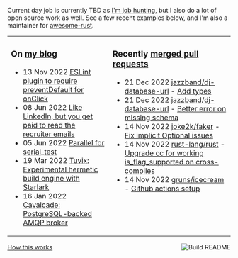 Current day job is currently TBD as [I'm job hunting](https://tevps.net/cv/), but I also do a lot of open source work as well. See a few recent examples below, and I'm also a maintainer for [awesome-rust](https://github.com/rust-unofficial/awesome-rust).

<table><tr><td valign="top">

### On [my blog](https://tevps.net/blog)
<!-- blog starts -->
* 13 Nov 2022 [ESLint plugin to require preventDefault for onClick](https://tevps.net/blog/2022/11/13/require-preventdefault-for-onclick)
* 08 Jun 2022 [Like LinkedIn, but you get paid to read the recruiter emails](https://tevps.net/blog/2022/06/08/linkedin-with-payment)
* 05 Jun 2022 [Parallel for serial_test](https://tevps.net/blog/2022/06/05/parallel-serial-test)
* 19 Mar 2022 [Tuvix: Experimental hermetic build engine with Starlark](https://tevps.net/blog/2022/03/19/tuvix)
* 16 Jan 2022 [Cavalcade: PostgreSQL-backed AMQP broker](https://tevps.net/blog/2022/01/16/cavalcade-amqp-broker)
<!-- blog ends -->

</td><td valign="top">

### Recently [merged pull requests](https://github.com/search?o=desc&q=is%3Apr+author%3Apalfrey+-user%3Apalfrey+is%3Amerged+is%3Apublic&s=created&type=Issues)

<!-- prs starts -->
* 21 Dec 2022 [jazzband/dj-database-url](https://github.com/jazzband/dj-database-url) - [Add types](https://github.com/jazzband/dj-database-url/pull/198)
* 21 Dec 2022 [jazzband/dj-database-url](https://github.com/jazzband/dj-database-url) - [Better error on missing schema](https://github.com/jazzband/dj-database-url/pull/196)
* 14 Nov 2022 [joke2k/faker](https://github.com/joke2k/faker) - [Fix implicit Optional issues](https://github.com/joke2k/faker/pull/1748)
* 14 Nov 2022 [rust-lang/rust](https://github.com/rust-lang/rust) - [Upgrade cc for working is_flag_supported on cross-compiles](https://github.com/rust-lang/rust/pull/103744)
* 14 Nov 2022 [gruns/icecream](https://github.com/gruns/icecream) - [Github actions setup](https://github.com/gruns/icecream/pull/135)
<!-- prs ends -->

</td></tr></table>

<a href="https://github.com/palfrey/palfrey/actions"><img src="https://github.com/palfrey/palfrey/workflows/Build%20README/badge.svg?branch=main" align="right" alt="Build README"></a> <a href="https://tevps.net/blog/2020/7/11/customising-github-profile-pages/">How this works</a>
